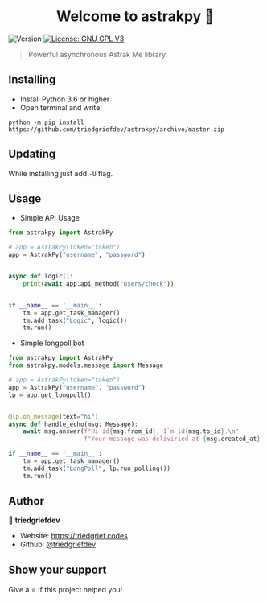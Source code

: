 <h1 align="center">Welcome to astrakpy 👋</h1>
<p>
  <img alt="Version" src="https://img.shields.io/badge/version-0.1-blue.svg?cacheSeconds=2592000" />
  <a href="#" target="_blank">
    <img alt="License: GNU GPL V3 " src="https://img.shields.io/badge/License-GNU GPL V3 -yellow.svg" />
  </a>
</p>

> Powerful asynchronous Astrak Me library.

## Installing

+ Install Python 3.6 or higher
+ Open terminal and write:
```shell script
python -m pip install https://github.com/triedgriefdev/astrakpy/archive/master.zip
```

## Updating

While installing just add `-U` flag.

## Usage
+ Simple API Usage
```python
from astrakpy import AstrakPy

# app = AstrakPy(token="token")
app = AstrakPy("username", "password")


async def logic():
    print(await app.api_method("users/check"))


if __name__ == '__main__':
    tm = app.get_task_manager()
    tm.add_task("Logic", logic())
    tm.run()

```
+ Simple longpoll bot
```python
from astrakpy import AstrakPy
from astrakpy.models.message import Message

# app = AstrakPy(token="token")
app = AstrakPy("username", "password")
lp = app.get_longpoll()


@lp.on_message(text="hi")
async def handle_echo(msg: Message):
    await msg.answer(f"Hi id{msg.from_id}, I`m id{msg.to_id}.\n"
                     f"Your message was deliviried at {msg.created_at}.")

if __name__ == '__main__':
    tm = app.get_task_manager()
    tm.add_task("LongPoll", lp.run_polling())
    tm.run()

```

## Author

👤 **triedgriefdev**

* Website: https://triedgrief.codes
* Github: [@triedgriefdev](https://github.com/triedgriefdev)

## Show your support

Give a ⭐ if this project helped you!